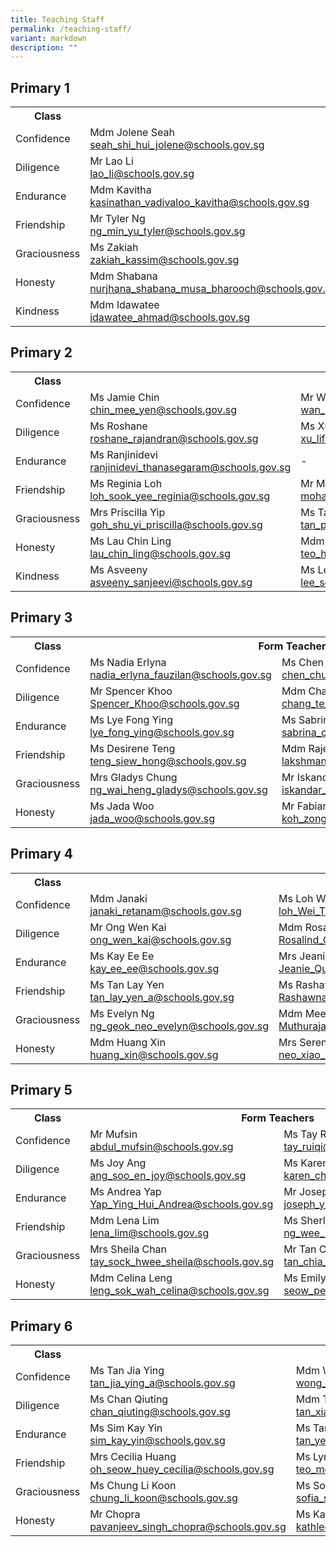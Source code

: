 ```yaml
---
title: Teaching Staff
permalink: /teaching-staff/
variant: markdown
description: ""
---
```

<h2>Primary 1</h2>

<table>
  <tbody>
    <tr>
      <th>Class</th>
      <th colspan="3">Form Teachers</th>
    </tr>
    <tr>
      <td>Confidence</td>
      <td>
        Mdm Jolene Seah<br>
        <a href="mailto:seah_shi_hui_jolene@schools.gov.sg">seah_shi_hui_jolene@schools.gov.sg</a>
      </td>
      <td>
        Ms Aisyah<br>
        <a href="mailto:irniaisyah_mohamed_ambri@schools.gov.sg">irniaisyah_mohamed_ambri@schools.gov.sg</a>
      </td>
      <td>
        Ms Lau<br>
        <a href="mailto:lau_chet_ying@schools.gov.sg">lau_chet_ying@schools.gov.sg</a>
      </td>
    </tr>
    <tr>
      <td>Diligence</td>
      <td>
        Mr Lao Li<br>
        <a href="mailto:lao_li@schools.gov.sg">lao_li@schools.gov.sg</a>
      </td>
      <td>
        Ms Bernadette Kor<br>
        <a href="mailto:bernadette_kor_hong_yin@schools.gov.sg">bernadette_kor_hong_yin@schools.gov.sg</a>
      </td>
      <td></td>
    </tr>
    <tr>
      <td>Endurance</td>
      <td>
        Mdm Kavitha<br>
        <a href="mailto:kasinathan_vadivaloo_kavitha@schools.gov.sg">kasinathan_vadivaloo_kavitha@schools.gov.sg</a>
      </td>
      <td>
        Miss Gladys Soh<br>
        <a href="mailto:soh_kang_hwee_gladys@schools.gov.sg">soh_kang_hwee_gladys@schools.gov.sg</a>
      </td>
      <td></td>
    </tr>
    <tr>
      <td>Friendship</td>
      <td>
        Mr Tyler Ng<br>
        <a href="mailto:ng_min_yu_tyler@schools.gov.sg">ng_min_yu_tyler@schools.gov.sg</a>
      </td>
      <td>
        Mdm Ler Shiaw Han<br>
        <a href="mailto:Ler_Shiaw_Han@schools.gov.sg">Ler_Shiaw_Han@schools.gov.sg</a>
      </td>
      <td></td>
    </tr>
    <tr>
      <td>Graciousness</td>
      <td>
        Ms Zakiah<br>
        <a href="mailto:zakiah_kassim@schools.gov.sg">zakiah_kassim@schools.gov.sg</a>
      </td>
      <td>
        Ms Angeles Kee<br>
        <a href="mailto:kee_angeles@schools.gov.sg">kee_angeles@schools.gov.sg</a>
      </td>
      <td>
        Ms Aisah<br>
        <a href="mailto:aisah_mansor_a@schools.gov.sg">aisah_mansor_a@schools.gov.sg</a>
      </td>
    </tr>
    <tr>
      <td>Honesty</td>
      <td>
        Mdm Shabana<br>
        <a href="mailto:nurjhana_shabana_musa_bharooch@schools.gov.sg">nurjhana_shabana_musa_bharooch@schools.gov.sg</a>
      </td>
      <td>
        Mr Nathaniel Ng<br>
        <a href="mailto:ng_jun_ting_Nathaniel@schools.gov.sg">ng_jun_ting_Nathaniel@schools.gov.sg</a>
      </td>
      <td></td>
    </tr>
    <tr>
      <td>Kindness</td>
      <td>
        Mdm Idawatee<br>
        <a href="mailto:idawatee_ahmad@schools.gov.sg">idawatee_ahmad@schools.gov.sg</a>
      </td>
      <td>
        Mdm Bai Yimeng<br>
        <a href="mailto:bai_yimeng@schools.gov.sg">bai_yimeng@schools.gov.sg</a>
      </td>
      <td></td>
    </tr>
  </tbody>
</table>

<h2>Primary 2</h2>

<table>
  <tbody>
    <tr>
      <th>Class</th>
      <th colspan="3">Form Teachers</th>
    </tr>
    <tr>
      <td>Confidence</td>
      <td>
        Ms Jamie Chin<br>
        <a href="mailto:chin_mee_yen@schools.gov.sg">chin_mee_yen@schools.gov.sg</a>
      </td>
      <td>
        Mr Wan Jiajun<br>
        <a href="mailto:wan_jiajun@schools.gov.sg">wan_jiajun@schools.gov.sg</a>
      </td>
      <td></td>
    </tr>
    <tr>
      <td>Diligence</td>
      <td>
        Ms Roshane<br>
        <a href="mailto:roshane_rajandran@schools.gov.sg">roshane_rajandran@schools.gov.sg</a>
      </td>
      <td>
        Ms Xu Lifen<br>
        <a href="mailto:xu_lifen@schools.gov.sg">xu_lifen@schools.gov.sg</a>
      </td>
      <td></td>
    </tr>
    <tr>
      <td>Endurance</td>
      <td>
        Ms Ranjinidevi<br>
        <a href="mailto:ranjinidevi_thanasegaram@schools.gov.sg">ranjinidevi_thanasegaram@schools.gov.sg</a>
      </td>
      <td>-</td>
      <td></td>
    </tr>
    <tr>
      <td>Friendship</td>
      <td>
        Ms Reginia Loh<br>
        <a href="mailto:loh_sook_yee_reginia@schools.gov.sg">loh_sook_yee_reginia@schools.gov.sg</a>
      </td>
      <td>
        Mr Mohamed Saddiq<br>
        <a href="mailto:mohamed_saddiq_b_mohamed@schools.gov.sg">mohamed_saddiq_b_mohamed@schools.gov.sg</a>
      </td>
      <td></td>
    </tr>
    <tr>
      <td>Graciousness</td>
      <td>
        Mrs Priscilla Yip<br>
        <a href="mailto:goh_shu_yi_priscilla@schools.gov.sg">goh_shu_yi_priscilla@schools.gov.sg</a>
      </td>
      <td>
        Ms Tan Pin Ru<br>
        <a href="mailto:tan_pin_ru_a@schools.gov.sg">tan_pin_ru_a@schools.gov.sg</a>
      </td>
      <td></td>
    </tr>
    <tr>
      <td>Honesty</td>
      <td>
        Ms Lau Chin Ling<br>
        <a href="mailto:lau_chin_ling@schools.gov.sg">lau_chin_ling@schools.gov.sg</a>
      </td>
      <td>
        Mdm Teo Hui Xin<br>
        <a href="mailto:teo_hui_xin@schools.gov.sg">teo_hui_xin@schools.gov.sg</a>
      </td>
      <td>
        Ms Chong Ai Ling<br>
        <a href="mailto:chong_ai_ling_a@schools.gov.sg">chong_ai_ling_a@schools.gov.sg</a>
      </td>
    </tr>
    <tr>
      <td>Kindness</td>
      <td>
        Ms Asveeny<br>
        <a href="mailto:asveeny_sanjeevi@schools.gov.sg">asveeny_sanjeevi@schools.gov.sg</a>
      </td>
      <td>
        Ms Lee Seow Yian<br>
        <a href="mailto:lee_seow_yian@schools.gov.sg">lee_seow_yian@schools.gov.sg</a>
      </td>
      <td></td>
    </tr>
  </tbody>
</table>

<h2>Primary 3</h2>

<table>
  <tbody>
    <tr>
      <th>Class</th>
      <th colspan="2">Form Teachers</th>
    </tr>
    <tr>
      <td>Confidence</td>
      <td>
        Ms Nadia Erlyna<br>
        <a href="mailto:nadia_erlyna_fauzilan@schools.gov.sg">nadia_erlyna_fauzilan@schools.gov.sg</a>
      </td>
      <td>
        Ms Chen Chueh Ching<br>
        <a href="mailto:chen_chueh_ching@schools.gov.sg">chen_chueh_ching@schools.gov.sg</a>
      </td>
    </tr>
    <tr>
      <td>Diligence</td>
      <td>
        Mr Spencer Khoo<br>
        <a href="mailto:Spencer_Khoo@schools.gov.sg">Spencer_Khoo@schools.gov.sg</a>
      </td>
      <td>
        Mdm Chang Te Fang<br>
        <a href="mailto:chang_te_fang@schools.gov.sg">chang_te_fang@schools.gov.sg</a>
      </td>
    </tr>
    <tr>
      <td>Endurance</td>
      <td>
        Ms Lye Fong Ying<br>
        <a href="mailto:lye_fong_ying@schools.gov.sg">lye_fong_ying@schools.gov.sg</a>
      </td>
      <td>
        Ms Sabrina Choo<br>
        <a href="mailto:sabrina_choo_pei_hoon_a@schools.gov.sg">sabrina_choo_pei_hoon_a@schools.gov.sg</a>
      </td>
    </tr>
    <tr>
      <td>Friendship</td>
      <td>
        Ms Desirene Teng<br>
        <a href="mailto:teng_siew_hong@schools.gov.sg">teng_siew_hong@schools.gov.sg</a>
      </td>
      <td>
        Mdm Rajes<br>
        <a href="mailto:lakshmanan_rajeswari@schools.gov.sg">lakshmanan_rajeswari@schools.gov.sg</a>
      </td>
    </tr>
    <tr>
      <td>Graciousness</td>
      <td>
        Mrs Gladys Chung<br>
        <a href="mailto:ng_wai_heng_gladys@schools.gov.sg">ng_wai_heng_gladys@schools.gov.sg</a>
      </td>
      <td>
        Mr Iskandar<br>
        <a href="mailto:iskandar_dzulkarnain_b_isnin@schools.gov.sg">iskandar_dzulkarnain_b_isnin@schools.gov.sg</a>
      </td>
    </tr>
    <tr>
      <td>Honesty</td>
      <td>
        Ms Jada Woo<br>
        <a href="mailto:jada_woo@schools.gov.sg">jada_woo@schools.gov.sg</a>
      </td>
      <td>
        Mr Fabian Koh<br>
        <a href="mailto:koh_zong_cheng_fabian@schools.gov.sg">koh_zong_cheng_fabian@schools.gov.sg</a>
      </td>
    </tr>
  </tbody>
</table>

<h2>Primary 4</h2>

<table>
  <tbody>
    <tr>
      <th>Class</th>
      <th colspan="3">Form Teachers</th>
    </tr>
    <tr>
      <td>Confidence</td>
      <td>
        Mdm Janaki<br>
        <a href="mailto:janaki_retanam@schools.gov.sg">janaki_retanam@schools.gov.sg</a>
      </td>
      <td>
        Ms Loh Wei Ting<br>
        <a href="mailto:loh_Wei_Ting_A@schools.gov.sg">loh_Wei_Ting_A@schools.gov.sg</a>
      </td>
      <td></td>
    </tr>
    <tr>
      <td>Diligence</td>
      <td>
        Mr Ong Wen Kai<br>
        <a href="mailto:ong_wen_kai@schools.gov.sg">ong_wen_kai@schools.gov.sg</a>
      </td>
      <td>
        Mdm Rosalind Chua<br>
        <a href="mailto:Rosalind_Chua_Suan_Cheng_A@schools.gov.sg">Rosalind_Chua_Suan_Cheng_A@schools.gov.sg</a>
      </td>
      <td></td>
    </tr>
    <tr>
      <td>Endurance</td>
      <td>
        Ms Kay Ee Ee<br>
        <a href="mailto:kay_ee_ee@schools.gov.sg">kay_ee_ee@schools.gov.sg</a>
      </td>
      <td>
        Mrs Jeanie Koh<br>
        <a href="mailto:Jeanie_Quek_Jun_Li@schools.gov.sg">Jeanie_Quek_Jun_Li@schools.gov.sg</a>
      </td>
      <td></td>
    </tr>
    <tr>
      <td>Friendship</td>
      <td>
        Ms Tan Lay Yen<br>
        <a href="mailto:tan_lay_yen_a@schools.gov.sg">tan_lay_yen_a@schools.gov.sg</a>
      </td>
      <td>
        Ms Rashawna<br>
        <a href="mailto:Rashawna_Harminder_Singh@schools.gov.sg">Rashawna_Harminder_Singh@schools.gov.sg</a>
      </td>
      <td>
        Mdm Mary Chum<br>
        <a href="mailto:chum_siew_yun_mary@schools.gov.sg">chum_siew_yun_mary@schools.gov.sg</a>
      </td>
    </tr>
    <tr>
      <td>Graciousness</td>
      <td>
        Ms Evelyn Ng<br>
        <a href="mailto:ng_geok_neo_evelyn@schools.gov.sg">ng_geok_neo_evelyn@schools.gov.sg</a>
      </td>
      <td>
        Mdm Meenakumar<br>
            <a href="mailto:Muthurajamurthy_Meenakumari@schools.gov.sg">Muthurajamurthy_Meenakumari@schools.gov.sg</a>
      </td>
      <td></td>
    </tr>
    <tr>
      <td>Honesty</td>
      <td>
        Mdm Huang Xin<br>
        <a href="mailto:huang_xin@schools.gov.sg">huang_xin@schools.gov.sg</a>
      </td>
      <td>
        Mrs Serene Lee<br>
        <a href="mailto:neo_xiao_ling_serene@schools.gov.sg">neo_xiao_ling_serene@schools.gov.sg</a>
      </td>
      <td></td>
    </tr>
  </tbody>
</table>

<h2>Primary 5</h2>

<table>
  <tbody>
    <tr>
      <th>Class</th>
      <th colspan="2">Form Teachers</th>
    </tr>
    <tr>
      <td>Confidence</td>
      <td>
        Mr Mufsin<br>
        <a href="mailto:abdul_mufsin@schools.gov.sg">abdul_mufsin@schools.gov.sg</a>
      </td>
      <td>
        Ms Tay Ruiqi<br>
        <a href="mailto:tay_ruiqi@schools.gov.sg">tay_ruiqi@schools.gov.sg</a>
      </td>
    </tr>
    <tr>
      <td>Diligence</td>
      <td>
        Ms Joy Ang<br>
        <a href="mailto:ang_soo_en_joy@schools.gov.sg">ang_soo_en_joy@schools.gov.sg</a>
      </td>
      <td>
        Ms Karen Chin<br>
        <a href="mailto:karen_chin_kar_wen@schools.gov.sg">karen_chin_kar_wen@schools.gov.sg</a>
      </td>
    </tr>
    <tr>
      <td>Endurance</td>
      <td>
        Ms Andrea Yap<br>
        <a href="mailto:Yap_Ying_Hui_Andrea@schools.gov.sg">Yap_Ying_Hui_Andrea@schools.gov.sg</a>
      </td>
      <td>
        Mr Joseph Yuan<br>
        <a href="mailto:joseph_yuan_weijie@schools.gov.sg">joseph_yuan_weijie@schools.gov.sg</a>
      </td>
    </tr>
    <tr>
      <td>Friendship</td>
      <td>
        Mdm Lena Lim<br>
        <a href="mailto:lena_lim@schools.gov.sg">lena_lim@schools.gov.sg</a>
      </td>
      <td>
        Ms Sherlyn Ng<br>
        <a href="mailto:ng_wee_hua@schools.gov.sg">ng_wee_hua@schools.gov.sg</a>
      </td>
    </tr>
    <tr>
      <td>Graciousness</td>
      <td>
        Mrs Sheila Chan<br>
        <a href="mailto:tay_sock_hwee_sheila@schools.gov.sg">tay_sock_hwee_sheila@schools.gov.sg</a>
      </td>
      <td>
        Mr Tan Chia Seng<br>
        <a href="mailto:tan_chia_seng@schools.gov.sg">tan_chia_seng@schools.gov.sg</a>
      </td>
    </tr>
    <tr>
      <td>Honesty</td>
      <td>
        Mdm Celina Leng<br>
        <a href="mailto:leng_sok_wah_celina@schools.gov.sg">leng_sok_wah_celina@schools.gov.sg</a>
      </td>
      <td>
        Ms Emily Seow<br>
        <a href="mailto:seow_pei_suan_emily@schools.gov.sg">seow_pei_suan_emily@schools.gov.sg</a>
      </td>
    </tr>
  </tbody>
</table>

<h2>Primary 6</h2>

<table>
  <tbody>
    <tr>
      <th>Class</th>
      <th colspan="3">Form Teachers</th>
    </tr>
    <tr>
      <td>Confidence</td>
      <td>
        Ms Tan Jia Ying<br>
        <a href="mailto:tan_jia_ying_a@schools.gov.sg">tan_jia_ying_a@schools.gov.sg</a>
      </td>
      <td>
        Mdm Wong Ching Yee<br>
        <a href="mailto:wong_ching_yee@schools.gov.sg">wong_ching_yee@schools.gov.sg</a>
      </td>
      <td></td>
    </tr>
    <tr>
      <td>Diligence</td>
      <td>
        Ms Chan Qiuting<br>
        <a href="mailto:chan_qiuting@schools.gov.sg">chan_qiuting@schools.gov.sg</a>
      </td>
      <td>
        Mdm Tan Xiao Jing<br>
        <a href="mailto:tan_xiao_jing@schools.gov.sg">tan_xiao_jing@schools.gov.sg</a>
      </td>
      <td></td>
    </tr>
    <tr>
      <td>Endurance</td>
      <td>
        Ms Sim Kay Yin<br>
        <a href="mailto:sim_kay_yin@schools.gov.sg">sim_kay_yin@schools.gov.sg</a>
      </td>
      <td>
        Ms Tan Yee Li<br>
        <a href="mailto:tan_yee_li@schools.gov.sg">tan_yee_li@schools.gov.sg</a>
      </td>
      <td></td>
    </tr>
    <tr>
      <td>Friendship</td>
      <td>
        Mrs Cecilia Huang<br>
        <a href="mailto:oh_seow_huey_cecilia@schools.gov.sg">oh_seow_huey_cecilia@schools.gov.sg</a>
      </td>
      <td>
        Ms Lynn Teo<br>
        <a href="mailto:teo_mei_ling_lynn@schools.gov.sg">teo_mei_ling_lynn@schools.gov.sg</a>
      </td>
      <td></td>
    </tr>
    <tr>
      <td>Graciousness</td>
      <td>
        Ms Chung Li Koon<br>
        <a href="mailto:chung_li_koon@schools.gov.sg">chung_li_koon@schools.gov.sg</a>
      </td>
      <td>
        Ms Sofia<br>
        <a href="mailto:sofia_samri@schools.gov.sg">sofia_samri@schools.gov.sg</a>
      </td>
      <td></td>
    </tr>
    <tr>
      <td>Honesty</td>
      <td>
        Mr Chopra<br>
        <a href="mailto:pavanjeev_singh_chopra@schools.gov.sg">pavanjeev_singh_chopra@schools.gov.sg</a>
      </td>
      <td>
        Ms Kathleen Lee<br>
        <a href="mailto:kathleen_lee_mui_hwa_a@schools.gov.sg">kathleen_lee_mui_hwa_a@schools.gov.sg</a>
      </td>
      <td>
        Mrs Pearlin Ng<br>
        <a href="mailto:lim_siew_chuan_pearlin@schools.gov.sg">lim_siew_chuan_pearlin@schools.gov.sg</a>
      </td>
    </tr>
  </tbody>
</table>